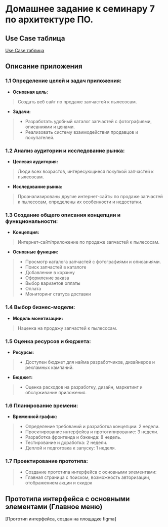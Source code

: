 # Домашнее задание к семинару 7 по архитектуре ПО.
## Use Case таблица
[Use Case таблица](useCase.jpg)
## Описание приложения
### 1.1 **Определение целей и задач приложения:**

- **Основная цель:**
> Создать веб сайт по продаже запчастей к пылесосам.
- **Задачи:**
> - Разработать удобный каталог запчастей с фотографиями, описаниями и ценами.
> - Реализовать систему взаимодействия продавцов и покупателей.

### 1.2 **Анализ аудитории и исследование рынка:**
- **Целевая аудитория:**
> Люди всех возрастов, интересующиеся покупкой запчастей к пылесосам.
- **Исследование рынка:**
>  Проанализированы другие интернет-сайты по продаже запчастей к пылесосам, определены их особенности и недостатки.

### 1.3 Создание общего описания концепции и функциональности:
- **Концепция:**
> Интернет-сайт/приложение по продаже запчастей к пылесосам.
- **Основные функции:**
> - Просмотр каталога запчастей с фотографиями и описаниями.
> - Поиск запчастей в каталоге
> - Добавление в корзину
> - Оформление заказа
> - Выбор вариантов оплаты
> - Оплата
> - Мониторинг статуса доставки

### 1.4 Выбор бизнес-модели:
- **Модель монетизации:**
> Наценка на продажу запчастей к пылесосам. 

### 1.5 Оценка ресурсов и бюджета:
- **Ресурсы:**
> - Доступен бюджет для найма разработчиков, дизайнеров и рекламных кампаний.
- **Бюджет:**
> - Оценка расходов на разработку, дизайн, маркетинг и обслуживание приложения.

### 1.6 Планирование времени:
- **Временной график:**
> - Определение требований и разработка концепции: 2 недели.
> - Проектирование интерфейса и прототипирование: 3 недели.
> - Разработка фронтенда и бэкенда: 8 недель.
> - Тестирование и доработка: 2 недели.
> - Деплой и подготовка к запуску: 1 неделя.

### 1.7 Проектирование прототипа:
> - Создание прототипа интерфейса с основными элементами:
> - Главная страница с поиском, возможность авторизации, отображением акции и скидок

## Прототипа интерфейса с основными элементами (Главное меню)
[Прототип интерфейса, создан на площадке figma]
